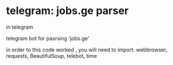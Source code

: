 # telegram: jobs.ge parser
in telegram 

telegram bot for pasrsing 'jobs.ge'

in order to this code worked , you will need to import:
webbrowser, requests, BeautifulSoup, telebot, time
